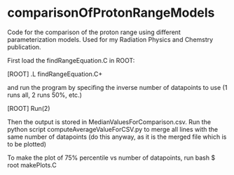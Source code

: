 # comparisonOfProtonRangeModels
Code for the comparison of the proton range using different parameterization models. Used for my Radiation Physics and Chemstry publication.

First load the findRangeEquation.C in ROOT:

[ROOT] .L findRangeEquation.C+

and run the program by specifing the inverse number of datapoints to use (1 runs all, 2 runs 50%, etc.)

[ROOT] Run(2)

Then the output is stored in MedianValuesForComparison.csv.
Run the python script computeAverageValueForCSV.py to merge all lines with the same number of datapoints (do this anyway, as it is the merged file which is to be plotted)

To make the plot of 75% percentile vs number of datapoints, run
bash $ root makePlots.C

